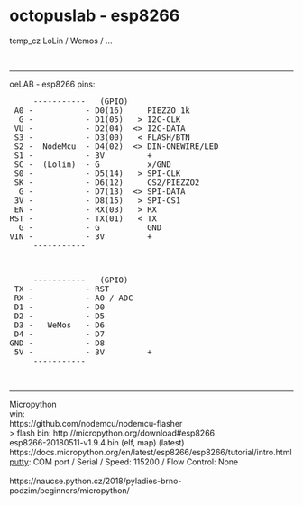 # octopuslab - esp8266
temp_cz
LoLin / Wemos / ...

<br />
<hr />
oeLAB - esp8266 pins:<br />
<pre>
     -----------   (GPIO)
 A0 -           - D0(16)     PIEZZO 1k 
  G -           - D1(05)   > I2C-CLK
 VU -           - D2(04)  <> I2C-DATA
 S3 -           - D3(00)   < FLASH/BTN
 S2 -  NodeMcu  - D4(02)  <> DIN-ONEWIRE/LED
 S1 -           - 3V         +
 SC -  (Lolin)  - G          x/GND
 S0 -           - D5(14)   > SPI-CLK
 SK -           - D6(12)     CS2/PIEZZO2  
  G -           - D7(13)  <> SPI-DATA
 3V -           - D8(15)   > SPI-CS1
 EN -           - RX(03)   > RX
RST -           - TX(01)   < TX
  G -           - G          GND
VIN -           - 3V         +
     -----------
</pre>
<br />
<pre>
     -----------   (GPIO)
 TX -           - RST
 RX -           - A0 / ADC
 D1 -           - D0
 D2 -           - D5
 D3 -   WeMos   - D6
 D4 -           - D7         
GND -           - D8          
 5V -           - 3V         +
     -----------
</pre>
<br />





<hr />
Micropython<br />
win:<br />
https://github.com/nodemcu/nodemcu-flasher<br /> > flash bin:
http://micropython.org/download#esp8266<br />
esp8266-20180511-v1.9.4.bin (elf, map) (latest)<br />
https://docs.micropython.org/en/latest/esp8266/esp8266/tutorial/intro.html<br />
<a href = https://www.chiark.greenend.org.uk/~sgtatham/putty/latest.html>putty</a>: COM port / Serial / Speed: 115200 / Flow Control: None<br />
<br />
https://naucse.python.cz/2018/pyladies-brno-podzim/beginners/micropython/<br />


